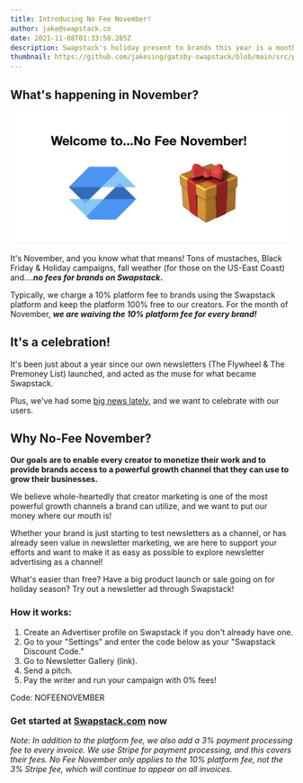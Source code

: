 ```yaml
---
title: Introducing No Fee November!
author: jake@swapstack.co
date: 2021-11-08T01:33:50.285Z
description: Swapstack's holiday present to brands this year is a month free of fees!
thumbnail: https://github.com/jakesing/gatsby-swapstack/blob/main/src/pages/blog/article_images/nfn.png?raw=true
---
```

## **What's happening in November?**

![welcome to No Fee November](https://github.com/jakesing/gatsby-swapstack/blob/main/src/pages/blog/article_images/nfn2.png?raw=true "welcome to No Fee November")

It's November, and you know what that means! Tons of mustaches, Black Friday & Holiday campaigns, fall weather (for those on the US-East Coast) and....***no fees for brands on Swapstack*.**

Typically, we charge a 10% platform fee to brands using the Swapstack platform and keep the platform 100% free to our creators. For the month of November, ***we are waiving the 10% platform fee for every brand!***

## **It's a celebration!**

It's been just about a year since our own newsletters (The Flywheel & The Premoney List) launched, and acted as the muse for what became Swapstack. 

Plus, we've had some [big news lately](https://theflywheel.substack.com/p/swapstack), and we want to celebrate with our users.

## **Why No-Fee November?**

**Our goals are to enable every creator to monetize their work and to provide brands access to a powerful growth channel that they can use to grow their businesses.** 

We believe whole-heartedly that creator marketing is one of the most powerful growth channels a brand can utilize, and we want to put our money where our mouth is!

Whether your brand is just starting to test newsletters as a channel, or has already seen value in newsletter marketing, we are here to support your efforts and want to make it as easy as possible to explore newsletter advertising as a channel! 

What's easier than free? Have a big product launch or sale going on for holiday season? Try out a newsletter ad through Swapstack!

### **How it works:**

1. Create an Advertiser profile on Swapstack if you don't already have one.
2. Go to your "Settings" and enter the code below as your "Swapstack Discount Code."
3. Go to Newsletter Gallery (link).
4. Send a pitch.
5. Pay the writer and run your campaign with 0% fees!

Code: NOFEENOVEMBER

### **Get started at [Swapstack.com](http://Swapstack.com) now**

*Note: In addition to the platform fee, we also add a 3% payment processing fee to every invoice. We use Stripe for payment processing, and this covers their fees. No Fee November only applies to the 10% platform fee, not the 3% Stripe fee, which will continue to appear on all invoices.*